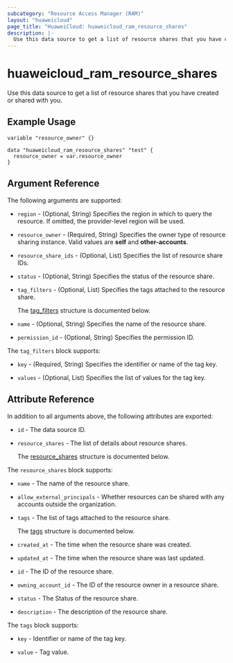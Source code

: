 ```yaml
---
subcategory: "Resource Access Manager (RAM)"
layout: "huaweicloud"
page_title: "HuaweiCloud: huaweicloud_ram_resource_shares"
description: |-
  Use this data source to get a list of resource shares that you have created or shared with you.
---
```


# huaweicloud_ram_resource_shares

Use this data source to get a list of resource shares that you have created or shared with you.

## Example Usage

```hcl
variable "resource_owner" {}

data "huaweicloud_ram_resource_shares" "test" {
  resource_owner = var.resource_owner
}
```

## Argument Reference

The following arguments are supported:

* `region` - (Optional, String) Specifies the region in which to query the resource.
  If omitted, the provider-level region will be used.

* `resource_owner` - (Required, String) Specifies the owner type of resource sharing instance.
  Valid values are **self** and **other-accounts**.

* `resource_share_ids` - (Optional, List) Specifies the list of resource share IDs.

* `status` - (Optional, String) Specifies the status of the resource share.

* `tag_filters` - (Optional, List) Specifies the tags attached to the resource share.

  The [tag_filters](#tag_filters_struct) structure is documented below.

* `name` - (Optional, String) Specifies the name of the resource share.

* `permission_id` - (Optional, String) Specifies the permission ID.

<a name="tag_filters_struct"></a>
The `tag_filters` block supports:

* `key` - (Required, String) Specifies the identifier or name of the tag key.

* `values` - (Optional, List) Specifies the list of values for the tag key.

## Attribute Reference

In addition to all arguments above, the following attributes are exported:

* `id` - The data source ID.

* `resource_shares` - The list of details about resource shares.

  The [resource_shares](#resource_shares_struct) structure is documented below.

<a name="resource_shares_struct"></a>
The `resource_shares` block supports:

* `name` - The name of the resource share.

* `allow_external_principals` - Whether resources can be shared with any accounts outside the organization.

* `tags` - The list of tags attached to the resource share.

  The [tags](#resource_shares_tags_struct) structure is documented below.

* `created_at` - The time when the resource share was created.

* `updated_at` - The time when the resource share was last updated.

* `id` - The ID of the resource share.

* `owning_account_id` - The ID of the resource owner in a resource share.

* `status` - The Status of the resource share.

* `description` - The description of the resource share.

<a name="resource_shares_tags_struct"></a>
The `tags` block supports:

* `key` - Identifier or name of the tag key.

* `value` - Tag value.
